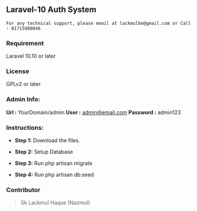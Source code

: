 ## Laravel-10 Auth System

```
For any technical support, please email at lackmulbe@gmail.com or Call : 01715908046
```


### Requirement
Laravel 10.10 or later


### License
GPLv2 or later

### Admin Info:
__Url :__ YourDomain/admin
__User :__ admin@email.com
__Password :__ admin123


### Instructions:

* __Step 1:__ Download the files.

* __Step 2:__ Setup Database

* __Step 3:__ Run php artisan migrate

* __Step 4:__ Run php artisan db:seed




### Contributor
> Sk Lackmul Haque (Nazmul)


